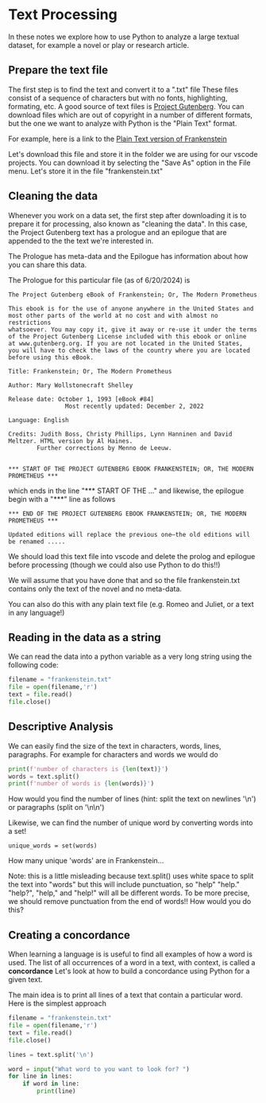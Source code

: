# Text Processing
In these notes we explore how to use Python to analyze a large textual dataset, for example a novel or play or research article.

## Prepare the text file
The first step is to find the text and convert it to a ".txt" file 
These files consist of a sequence of characters but with no fonts, highlighting, formating, etc.
A good source of text files is [Project Gutenberg](https://www.gutenberg.org/).
You can download files which are out of copyright in a number of different formats, but
the one we want to analyze with Python is the "Plain Text" format.

For example, here is a link to the [Plain Text version of Frankenstein](https://www.gutenberg.org/ebooks/84.txt.utf-8)

Let's download this file and store it in the folder we are using for our vscode projects.
You can download it by selecting the "Save As" option in the File menu. Let's store it in the file "frankenstein.txt"

## Cleaning the data
Whenever you work on a data set, the first step after downloading it is to prepare it for processing, also known as "cleaning the data".
In this case, the Project Gutenberg text has a prologue and an epilogue that are appended to the the text we're interested in.

The Prologue has meta-data and the Epilogue has information about how you can share this data.

The Prologue for this particular file (as of 6/20/2024) is
```
The Project Gutenberg eBook of Frankenstein; Or, The Modern Prometheus
    
This ebook is for the use of anyone anywhere in the United States and
most other parts of the world at no cost and with almost no restrictions
whatsoever. You may copy it, give it away or re-use it under the terms
of the Project Gutenberg License included with this ebook or online
at www.gutenberg.org. If you are not located in the United States,
you will have to check the laws of the country where you are located
before using this eBook.

Title: Frankenstein; Or, The Modern Prometheus

Author: Mary Wollstonecraft Shelley

Release date: October 1, 1993 [eBook #84]
                Most recently updated: December 2, 2022

Language: English

Credits: Judith Boss, Christy Phillips, Lynn Hanninen and David Meltzer. HTML version by Al Haines.
        Further corrections by Menno de Leeuw.


*** START OF THE PROJECT GUTENBERG EBOOK FRANKENSTEIN; OR, THE MODERN PROMETHEUS ***
```
which ends in the line "*** START OF THE ..."
and likewise, the epilogue begin with a "***" line as follows
```
*** END OF THE PROJECT GUTENBERG EBOOK FRANKENSTEIN; OR, THE MODERN PROMETHEUS ***

Updated editions will replace the previous one—the old editions will
be renamed .....
```
We should load this text file into vscode and delete the prolog and epilogue before
processing (though we could also use Python to do this!!)

We will assume that you have done that and so the file frankenstein.txt contains
only the text of the novel and no meta-data.

You can also do this with any plain text file (e.g. Romeo and Juliet, or a text in any language!)

## Reading in the data as a string
We can read the data into a python variable as a very long string using the following code:
``` python
filename = "frankenstein.txt"
file = open(filename,'r')
text = file.read()
file.close()
```

## Descriptive Analysis
We can easily find the size of the text in characters, words, lines, paragraphs.
For example for characters and words we would do
``` python
print(f'number of characters is {len(text)}')
words = text.split()
print(f'number of words is {len(words)}')
```
How would you find the number of lines (hint: split the text on newlines '\n')
or paragraphs (split on '\n\n')

Likewise, we can find the number of unique word by converting words into a set!
```
unique_words = set(words)
```
How many unique 'words' are in Frankenstein...

Note: this is a little misleading because text.split() uses white space to split the text into "words"
but this will include punctuation, so "help" "help." "help?", "help," and "help!" will all be different words.
To be more precise, we should remove punctuation from the end of words!! How would you do this?

## Creating a concordance
When learning a language is is useful to find all examples of how a word is used.
The list of all occurrences of a word in a text, with context, is called a **concordance**
Let's look at how to build a concordance using Python for a given text.

The main idea is to print all lines of a text that contain a particular word.
Here is the simplest approach
``` python
filename = "frankenstein.txt"
file = open(filename,'r')
text = file.read()
file.close()

lines = text.split('\n')

word = input("What word to you want to look for? ")
for line in lines:
    if word in line:
        print(line)
```





